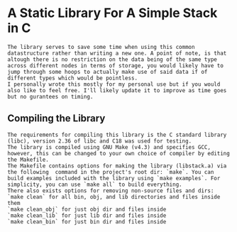 #	A Static Library For A Simple Stack in C
	The library serves to save some time when using this common datastructure rather than writing a new one. A point of note, is that altough there is no restriction on the data being of the same type across different nodes in terms of storage, you would likely have to jump through some hoops to actually make use of said data if of different types which would be pointless.
	I personally wrote this mostly for my personal use but if you would also like to feel free. I'll likely update it to improve as time goes but no gurantees on timing.
##	Compiling the Library
	The requirements for compiling this library is the C standard library (libc), version 2.36 of libc and C18 was used for testing.
	The library is compiled using GNU Make (v4.3) and specifies GCC, however, this can be changed to your own choice of compiler by editing the Makefile.
	The Makefile contains options for making the library (libstack.a) via the following  command in the project's root dir: `make`. You can build examples included with the library using `make examples`. For simplicity, you can use `make all` to build everything.
	There also exists options for removing non-source files and dirs:
	`make clean` for all bin, obj, and lib directories and files inside them
	`make clean_obj` for just obj dir and files inside
	`make clean_lib` for just lib dir and files inside
	`make clean_bin` for just bin dir and files inside
	
